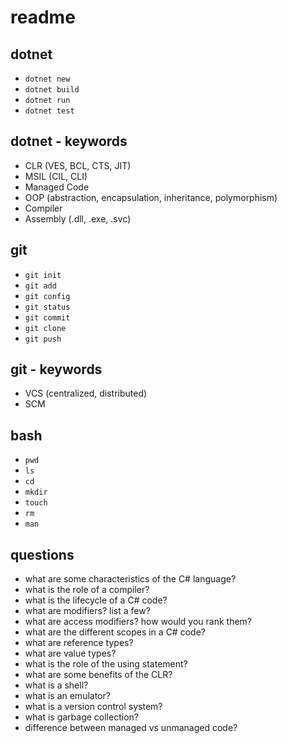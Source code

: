 # readme

## dotnet

- `dotnet new`
- `dotnet build`
- `dotnet run`
- `dotnet test`

## dotnet - keywords

- CLR (VES, BCL, CTS, JIT)
- MSIL (CIL, CLI)
- Managed Code
- OOP (abstraction, encapsulation, inheritance, polymorphism)
- Compiler
- Assembly (.dll, .exe, .svc)

## git

- `git init`
- `git add`
- `git config`
- `git status`
- `git commit`
- `git clone`
- `git push`

## git - keywords

- VCS (centralized, distributed)
- SCM

## bash

- `pwd`
- `ls`
- `cd`
- `mkdir`
- `touch`
- `rm`
- `man`

## questions

- what are some characteristics of the C# language?
- what is the role of a compiler?
- what is the lifecycle of a C# code?
- what are modifiers? list a few?
- what are access modifiers? how would you rank them?
- what are the different scopes in a C# code?
- what are reference types?
- what are value types?
- what is the role of the using statement?
- what are some benefits of the CLR?
- what is a shell?
- what is an emulator?
- what is a version control system?
- what is garbage collection?
- difference between managed vs unmanaged code?
